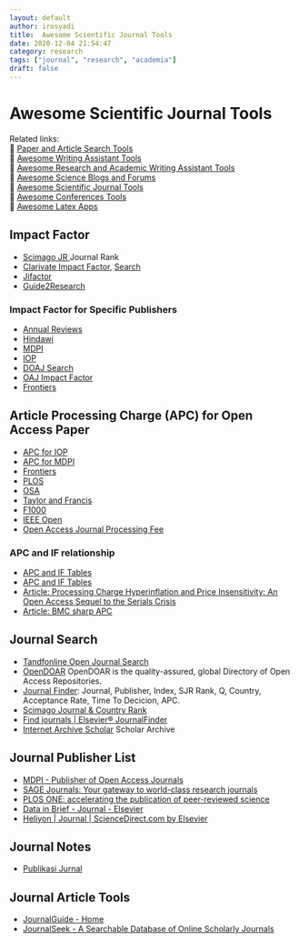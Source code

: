 ```yaml
---
layout: default
author: irosyadi
title:  Awesome Scientific Journal Tools
date: 2020-12-04 21:54:47
category: research
tags: ["journal", "research", "academia"]
draft: false
---
```


# Awesome Scientific Journal Tools

Related links:  
🔗 [Paper and Article Search Tools](/research/paper-search)  
🔗 [Awesome Writing Assistant Tools](/app/writing-assitant-app)  
🔗 [Awesome Research and Academic Writing Assistant Tools](/research/paper-tool)  
🔗 [Awesome Science Blogs and Forums](/research/science-blog)  
🔗 [Awesome Scientific Journal Tools](/research/journal-tool)  
🔗 [Awesome Conferences Tools](/research/conference-tool)  
🔗 [Awesome Latex Apps](/research/latex-app)  

## Impact Factor
- [Scimago JR ](https://www.scimagojr.com/journalrank.php) Journal Rank
- [Clarivate Impact Factor](https://clarivate.com/webofsciencegroup/essays/impact-factor/), [Search](https://mjl.clarivate.com/search-results)
- [Jifactor](http://www.jifactor.com/JournalView.asp)
- [Guide2Research](http://www.guide2research.com/)

### Impact Factor for Specific Publishers
- [Annual Reviews](https://www.annualreviews.org/about/impact-factors)
- [Hindawi](https://www.hindawi.com/journals/)
- [MDPI](https://www.mdpi.com/about/journals)
- [IOP](https://iopscience.iop.org/page/impactfactors)
- [DOAJ Search](https://doaj.org/)
- [OAJ Impact Factor](https://www.omicsonline.org/open-access-journals-impact-factors.php)
- [Frontiers](https://www.frontiersin.org/about/journal-impact-factors)

## Article Processing Charge (APC) for Open Access Paper
- [APC for IOP](https://publishingsupport.iopscience.iop.org/questions/article-publication-charge-pricing-and-the-costs-of-open-access-publishing/)
- [APC for MDPI](https://www.mdpi.com/apc)
- [Frontiers](https://www.frontiersin.org/about/publishing-fees)
- [PLOS](https://plos.org/publish/fees/)
- [OSA](https://www.osapublishing.org/submit/review/pub_charge.cfm)
- [Taylor and Francis](https://authorservices.taylorandfrancis.com/publishing-open-access/open-access-cost-finder/)
- [F1000](https://f1000research.com/for-authors/article-processing-charges)
- [IEEE Open](https://open.ieee.org/index.php/about-ieee-open-access/faqs/)
- [Open Access Journal Processing Fee](https://www.openaccess.cam.ac.uk/publishing-open-access/how-much-do-publishers-charge-open-access)

### APC and IF relationship
- [APC and IF Tables](http://csircentral.net/oa_j-2015-sci-e-only-new.pdf)
- [APC and IF Tables](https://docs.google.com/spreadsheets/d/e/2PACX-1vSCfhHbtTQhnjdd0LmUwUZ6lMGSbCDQC_cx2qFjmw2v983pccv9k3yHJooQEcZNIn4BTOLV-9mGBpRM/pubhtml)
- [Article: Processing Charge Hyperinflation and Price Insensitivity: An Open Access Sequel to the Serials Crisis](https://www.liberquarterly.eu/articles/10.18352/lq.10280/)
- [Article: BMC sharp APC](https://sustainingknowledgecommons.org/2019/04/30/biomed-central-in-2019-sharp-increase-in-article-processing-charge/)

## Journal Search
- [Tandfonline Open Journal Search](https://www.tandfonline.com/openaccess/openjournals)
- [OpenDOAR](https://v2.sherpa.ac.uk/opendoar/) OpenDOAR is the quality-assured, global Directory of Open Access Repositories. 
- [Journal Finder](https://thejournalfinder.com/): Journal, Publisher, Index, SJR Rank, Q, Country, Acceptance Rate, Time To Decicion, APC.
- [Scimago Journal & Country Rank](https://www.scimagojr.com/)
- [Find journals | Elsevier® JournalFinder](https://journalfinder.elsevier.com/)
- [Internet Archive Scholar](https://scholar.archive.org/) Scholar Archive

## Journal Publisher List
* [MDPI - Publisher of Open Access Journals](https://www.mdpi.com/)
* [SAGE Journals: Your gateway to world-class research journals](https://journals.sagepub.com/)
* [PLOS ONE: accelerating the publication of peer-reviewed science](https://journals.plos.org/plosone/)
* [Data in Brief - Journal - Elsevier](https://www.journals.elsevier.com/data-in-brief)
* [Heliyon | Journal | ScienceDirect.com by Elsevier](https://www.sciencedirect.com/journal/heliyon)

## Journal Notes
- [Publikasi Jurnal](https://teddit.net/r/indonesia/comments/myo5iq/faq_tentang_publikasi_ke_jurnal_dan_conferences/)

## Journal Article Tools
* [JournalGuide - Home](https://www.journalguide.com/)
* [JournalSeek - A Searchable Database of Online Scholarly Journals](http://journalseek.net/)